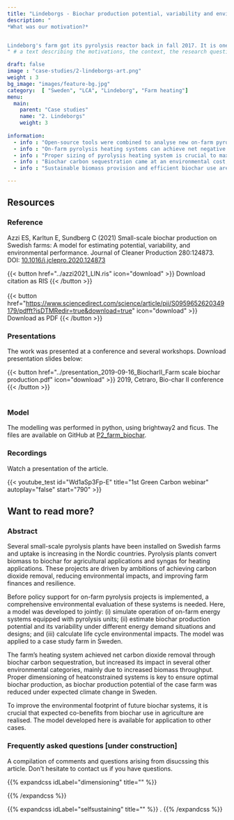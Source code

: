 ```yaml
---
title: "Lindeborgs - Biochar production potential, variability and environmental performance at the farm level "
description: "
*What was our motivation?*


Lindeborg's farm got its pyrolysis reactor back in fall 2017. It is one of the first farms in Sweden equipped with a such a reactor to provide heating to its premises and produce biochar. Our case study was performed in 2018-2019, at a time when little data from the plant were available and some operational challenges were reported, in particular during warm winter days. Therefore, the research focused on combining LCA to simulations of the operation of small-scale reactors at the farm level. 
" # a text describing the motivations, the context, the research questions, attratively

draft: false
image : "case-studies/2-lindeborgs-art.png"
weight : 3
bg_image: "images/feature-bg.jpg"
category:  [ "Sweden", "LCA", "Lindeborg", "Farm heating"]
menu:
  main:
    parent: "Case studies"
    name: "2. Lindeborgs"
    weight: 3
 
information:
  - info : "Open-source tools were combined to analyse new on-farm pyrolysis heating systems."
  - info : "On-farm pyrolysis heating systems can achieve net negative emissions with biochar."
  - info : "Proper sizing of pyrolysis heating system is crucial to maximise biochar production."
  - info : "Biochar carbon sequestration came at an environmental cost, increased biomass use."
  - info : "Sustainable biomass provision and efficient biochar use are determinant factors."

---
```

## **Resources**
<div class="row">
  <div class="col-md-4">

  ### Reference
 Azzi ES, Karltun E, Sundberg C (2021) Small-scale biochar production on Swedish farms: A model for estimating potential, variability, and environmental performance. Journal of Cleaner Production 280:124873. DOI: [10.1016/j.jclepro.2020.124873](https://doi.org/10.1016/j.jclepro.2020.124873) 


  {{< button href="../azzi2021_LIN.ris" icon="download" >}} Download citation as RIS {{< /button >}}
  <br/><br/>
  {{< button href="https://www.sciencedirect.com/science/article/pii/S0959652620349179/pdfft?isDTMRedir=true&download=true" icon="download" >}} Download as PDF {{< /button >}}
  </div>

  <div class="col-md-4">

  ### Presentations
  The work was presented at a conference and several workshops. Download presentation slides below:

  {{< button href="../presentation_2019-09-16_BiocharII_Farm scale biochar production.pdf" icon="download" >}} 2019, Cetraro, Bio-char II conference {{< /button >}}
  <br/><br/>
  </div>
  <div class="col-md-4">

  ### Model
  The modelling was performed in python, using brightway2 and ficus. The files are available on GitHub at [P2_farm_biochar](https://github.com/ntropy-esa/P2_farm_biochar). 

  </div>
</div>

<div class="row">
  <div class="col-md-12">
  
  ### Recordings
  Watch a presentation of the article.
  </div>

  <div class="col-md-5">
  {{< youtube_test id="Wd1aSp3Fp-E" title="1st Green Carbon webinar" autoplay="false" start="790" >}}
  </div>
  
</div>


## **Want to read more?**
<div class="row">
  <div class="col-md-10">

### Abstract 

Several small-scale pyrolysis plants have been installed on Swedish farms and uptake is increasing in the Nordic countries. Pyrolysis plants convert biomass to biochar for agricultural applications and syngas for heating applications. These projects are driven by ambitions of achieving carbon dioxide removal, reducing environmental impacts, and improving farm finances and resilience.

 Before policy support for on-farm pyrolysis projects is implemented, a comprehensive environmental evaluation of these systems is needed. Here, a model was developed to jointly: (i) simulate operation of on-farm energy systems equipped with pyrolysis units; (ii) estimate biochar production potential and its variability under different energy demand situations and designs; and (iii) calculate life cycle environmental impacts. The model was applied to a case study farm in Sweden. 
 
 The farm’s heating system achieved net carbon dioxide removal through biochar carbon sequestration, but increased its impact in several other environmental categories, mainly due to increased biomass throughput. Proper dimensioning of heatconstrained systems is key to ensure optimal biochar production, as biochar production potential of the case farm was reduced under expected climate change in Sweden.
 
 To improve the environmental footprint of future biochar systems, it is crucial that expected co-benefits from biochar use in agriculture are realised. The model developed here is available for application to other cases.

  </div>

  <div class="col-md-10">

  ### Frequently asked questions [under construction]

  A compilation of comments and questions arising from disucssing this article. Don't hesitate to contact us if you have questions.

{{% expandcss idLabel="dimensioning" title="" %}}
  
{{% /expandcss %}}

{{% expandcss idLabel="selfsustaining" title="" %}}
  .
{{% /expandcss %}}

</div></div>